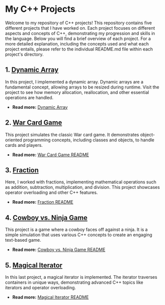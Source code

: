 # My C++ Projects

Welcome to my repository of C++ projects! This repository contains five different projects that I have worked on. Each project focuses on different aspects and concepts of C++, demonstrating my progression and skills in the language. Below you will find a brief overview of each project. For a more detailed explanation, including the concepts used and what each project entails, please refer to the individual README.md file within each project's directory.

## 1. [Dynamic Array](./Task1_DynamicArray)

In this project, I implemented a dynamic array. Dynamic arrays are a fundamental concept, allowing arrays to be resized during runtime. Visit the project to see how memory allocation, reallocation, and other essential operations are handled.

- **Read more:** [Dynamic Array](./Task1_DynamicArray/README.md)

## 2. [War Card Game](./WarCardGame)

This project simulates the classic War card game. It demonstrates object-oriented programming concepts, including classes and objects, to handle cards and players.

- **Read more:** [War Card Game README](./WarCardGame/README.md)

## 3. [Fraction](./Fraction)

Here, I worked with fractions, implementing mathematical operations such as addition, subtraction, multiplication, and division. This project showcases operator overloading and other C++ features.

- **Read more:** [Fraction README](./Fraction/README.md)

## 4. [Cowboy vs. Ninja Game](./CowboyVsNinja)

This project is a game where a cowboy faces off against a ninja. It is a simple simulation that uses various C++ concepts to create an engaging text-based game.

- **Read more:** [Cowboy vs. Ninja Game README](./CowboyVsNinja/README.md)

## 5. [Magical Iterator](./MagicalIterator)

In this last project, a magical iterator is implemented. The iterator traverses containers in unique ways, demonstrating advanced C++ topics like iterators and operator overloading.

- **Read more:** [Magical Iterator README](./MagicalIterator/README.md)
